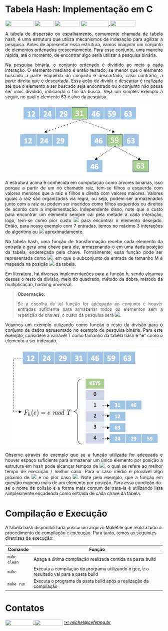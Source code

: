 # Tabela Hash: Implementação em C

<div style="display: inline-block;">
<img align="center" height="20px" width="90px" src="https://img.shields.io/badge/Maintained%3F-yes-green.svg"/> 
<img align="center" height="20px" width="60px" src="https://img.shields.io/badge/C%2B%2B-00599C?style=for-the-badge&logo=c%2B%2B&logoColor=white"/> 
<img align="center" height="20px" width="80px" src="https://img.shields.io/badge/Made%20for-VSCode-1f425f.svg"/> 
<a href="https://github.com/mpiress/midpy/issues">
<img align="center" height="20px" width="90px" src="https://img.shields.io/badge/contributions-welcome-brightgreen.svg?style=flat"/>
<img align="center" height="20px" width="80px" src="https://badgen.net/badge/license/MIT/green"/>
</a> 
</div>

<p> </p>
<p> </p>

<p align="justify">
A tabela de dispersão ou espalhamento, comumente chamada de tabela hash, é uma estrutura que utiliza mecanismos de indexação para agilizar a pesquisa. Antes de apresentar essa estrutura, vamos imaginar um conjunto de elementos ordenados crescentemente. Para esse conjunto, uma maneira rápida, até o momento, de encontrar algo seria utilizar a pesquisa binária.
</p>

<p align="justify">
Na pesquisa binária, o conjunto ordenado é dividido ao meio a cada interação. O elemento mediano é então testado, se menor que o elemento buscado a parte esquerda do conjunto é descartado, caso contrário, a parte direita que é descartada. Essa ação de dividir e descartar é realizada até que o elemento a ser buscado seja encontrado ou o conjunto não possa ser mais dividido, indicando o fim da busca. Veja um simples exemplo a seguir, no qual o elemento 63 é alvo da pesquisa.
</p>

<p align="center">
	<img src="imgs/pesqbin.png"/> 
</p> 

<p align="justify">
A estrutura acima é conhecida em computação como árvores binárias, isso porque a partir de um nó chamado raiz, tem-se filhos a esquerda com valores menores que a raiz e filhos a direita com valores maiores. Valores iguais a raiz são organizados via regra, ou seja, podem ser armazenados junto com a raiz ou podem ser inseridos como filhos esquerdos ou direitos de acordo com a implementação. Independente disso, note que o custo para encontrar um elemento sempre cai pela metade a cada interação, logo, tem-se como pior custo <img src="https://render.githubusercontent.com/render/math?math=\mathcal{O}(n\log{}n)"> para encontrar o elemento desejado. Então, para nosso exemplo com 7 entradas, temos no máximo 3 interações do algoritmo ou <img src="https://render.githubusercontent.com/render/math?math=log_2 7 = 2^3)"> aproximadamente.
</p>

<p align="justify">
Na tabela hash, uma função de transformação recebe cada elemento da entrada e gera uma chave para ele, armazenando-o em uma dada posição da tabela, endereçada pela chave. Formalmente, essa função pode ser representada como <img src="https://render.githubusercontent.com/render/math?math=h(K_j) = [1, . . ., M]">, em que o subconjunto da entrada de tamanho M é mapeada na posição <img src="https://render.githubusercontent.com/render/math?math=K_j"> da tabela.
</p>

<p align="justify">
Em literatura, há diversas implementações para a função <i>h</i>, sendo algumas dessas o resto da divisão, meio do quadrado, método da dobra, método da multiplicação, hashing universal.
</p>

<div align="justify">

> <b> Observação:</b>
>
>Se a escolha de tal função for adequada ao conjunto e houver entradas suficiente para armazenar todos os elementos sem a repetição de chaves, o custo da pesquisa será <img src="https://render.githubusercontent.com/render/math?math=\mathcal{O}(1)">. 

</div>

<p align="justify">
Vejamos um exemplo utilizando como função o resto da divisão para o conjunto de dados apresentado no exemplo de pesquisa binária. Para este exemplo, considere a variável <i>T</i> como tamanho da tabela hash e "<b>e</b>" como o elemento a ser indexado.
</p>

<p align="center">
	<img src="imgs/hash.png"/> 
</p> 

<p align="justify">
Observe através do exemplo que se a função utilizada for adequada e houver espaço suficiente para armazenar um único elemento por posição a estrutura em hash pode alcançar tempos de <img src="https://render.githubusercontent.com/render/math?math=\mathcal{O}(1)">, o qual se refere ao melhor tempo de execução / melhor caso. Para o caso médio é provável algo próximo de <img src="https://render.githubusercontent.com/render/math?math=\mathcal{O}(\frac{1+N}{T})"> e no pior caso <img src="https://render.githubusercontent.com/render/math?math=\mathcal{O}(n)">. Note pelo exemplo, que a função em questão mapeou mais de um elemento por posição. Para essa condição da-se o nome de colisão e a forma mais comum de trata-la é utilizando lista simplesmente encadeada como entrada de cada chave da tabela.
</p>

# Compilação e Execução

A tabela hash disponibilizada possui um arquivo Makefile que realiza todo o procedimento de compilação e execução. Para tanto, temos as seguintes diretrizes de execução:

<div align="center">

| Comando                |  Função                                                                                           |
| -----------------------| ------------------------------------------------------------------------------------------------- |
|  `make clean`          | Apaga a última compilação realizada contida na pasta build                                        |
|  `make`                | Executa a compilação do programa utilizando o gcc, e o resultado vai para a pasta build           |
|  `make run`            | Executa o programa da pasta build após a realização da compilação                                 |

</div>

# Contatos

<div style="display: inline-block;">
<a href="https://t.me/michelpires369">
<img align="center" height="20px" width="90px" src="https://img.shields.io/badge/Telegram-2CA5E0?style=for-the-badge&logo=telegram&logoColor=white"/> 
</a>

<a href="https://www.linkedin.com/in/michelpiressilva/">
<img align="center" height="20px" width="90px" src="https://img.shields.io/badge/LinkedIn-0077B5?style=for-the-badge&logo=linkedin&logoColor=white"/>
</a>

</div>

<a style="color:black" href="mailto:michel@cefetmg.br?subject=[GitHub]%20Source%20Dynamic%20Lists">
✉️ <i>michel@cefetmg.br</i>
</a>
